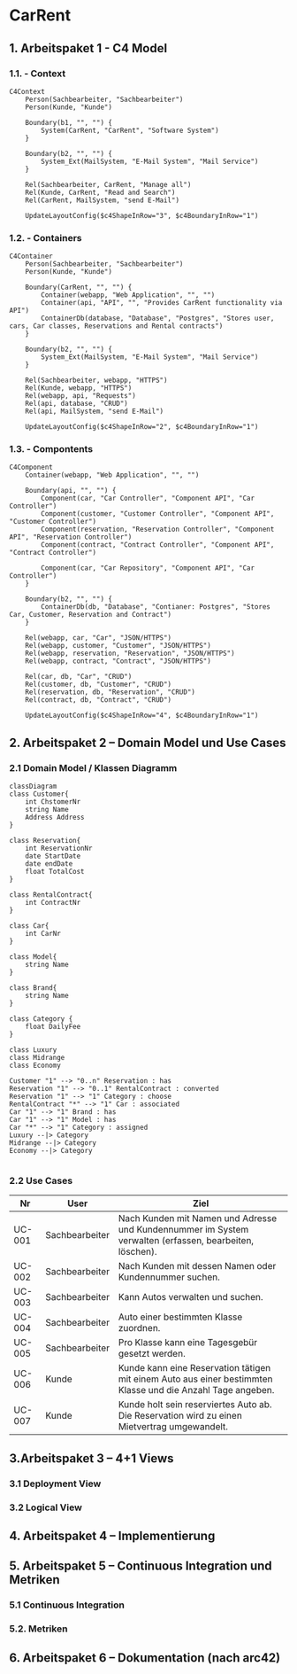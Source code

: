 # CarRent

## 1.  Arbeitspaket 1 - C4 Model

### 1.1. - Context
```mermaid
C4Context
    Person(Sachbearbeiter, "Sachbearbeiter")
    Person(Kunde, "Kunde")

    Boundary(b1, "", "") {
        System(CarRent, "CarRent", "Software System")
    }

    Boundary(b2, "", "") {
        System_Ext(MailSystem, "E-Mail System", "Mail Service")
    }

    Rel(Sachbearbeiter, CarRent, "Manage all")
    Rel(Kunde, CarRent, "Read and Search")
    Rel(CarRent, MailSystem, "send E-Mail")

    UpdateLayoutConfig($c4ShapeInRow="3", $c4BoundaryInRow="1")
```

### 1.2. - Containers
```mermaid
C4Container
    Person(Sachbearbeiter, "Sachbearbeiter")
    Person(Kunde, "Kunde")

    Boundary(CarRent, "", "") {
        Container(webapp, "Web Application", "", "")
        Container(api, "API", "", "Provides CarRent functionality via API")
        ContainerDb(database, "Database", "Postgres", "Stores user, cars, Car classes, Reservations and Rental contracts")
    }

    Boundary(b2, "", "") {
        System_Ext(MailSystem, "E-Mail System", "Mail Service")
    }

    Rel(Sachbearbeiter, webapp, "HTTPS")
    Rel(Kunde, webapp, "HTTPS")
    Rel(webapp, api, "Requests")
    Rel(api, database, "CRUD")
    Rel(api, MailSystem, "send E-Mail")

    UpdateLayoutConfig($c4ShapeInRow="2", $c4BoundaryInRow="1")
```

### 1.3. - Compontents
```mermaid
C4Component
    Container(webapp, "Web Application", "", "")

    Boundary(api, "", "") {
        Component(car, "Car Controller", "Component API", "Car Controller")
        Component(customer, "Customer Controller", "Component API", "Customer Controller")
        Component(reservation, "Reservation Controller", "Component API", "Reservation Controller")
        Component(contract, "Contract Controller", "Component API", "Contract Controller")

        Component(car, "Car Repository", "Component API", "Car Controller")
    }

    Boundary(b2, "", "") {
        ContainerDb(db, "Database", "Contianer: Postgres", "Stores Car, Customer, Reservation and Contract")
    }

    Rel(webapp, car, "Car", "JSON/HTTPS")
    Rel(webapp, customer, "Customer", "JSON/HTTPS")
    Rel(webapp, reservation, "Reservation", "JSON/HTTPS")
    Rel(webapp, contract, "Contract", "JSON/HTTPS")

    Rel(car, db, "Car", "CRUD")
    Rel(customer, db, "Customer", "CRUD")
    Rel(reservation, db, "Reservation", "CRUD")
    Rel(contract, db, "Contract", "CRUD")

    UpdateLayoutConfig($c4ShapeInRow="4", $c4BoundaryInRow="1")
```

## 2.  Arbeitspaket 2 – Domain Model und Use Cases

### 2.1 Domain Model / Klassen Diagramm

```mermaid
classDiagram
class Customer{
    int ChstomerNr
    string Name
    Address Address
}

class Reservation{
    int ReservationNr
    date StartDate
    date endDate
    float TotalCost
}

class RentalContract{
    int ContractNr
}

class Car{
    int CarNr
}

class Model{
    string Name
}

class Brand{
    string Name
}

class Category {
    float DailyFee
}

class Luxury
class Midrange
class Economy

Customer "1" --> "0..n" Reservation : has
Reservation "1" --> "0..1" RentalContract : converted
Reservation "1" --> "1" Category : choose
RentalContract "*" --> "1" Car : associated
Car "1" --> "1" Brand : has
Car "1" --> "1" Model : has
Car "*" --> "1" Category : assigned
Luxury --|> Category
Midrange --|> Category
Economy --|> Category


```

### 2.2 Use Cases
| Nr     | User           | Ziel                                                                                                        |
| ------ | -------------- | ----------------------------------------------------------------------------------------------------------- |
| UC-001 | Sachbearbeiter | Nach Kunden mit Namen und Adresse und Kundennummer im System verwalten (erfassen, bearbeiten, löschen).     |
| UC-002 | Sachbearbeiter | Nach Kunden mit dessen Namen oder Kundennummer suchen.                                                      |
| UC-003 | Sachbearbeiter | Kann Autos verwalten und suchen.                                                                            |
| UC-004 | Sachbearbeiter | Auto einer bestimmten Klasse zuordnen.                                                                      |
| UC-005 | Sachbearbeiter | Pro Klasse kann eine Tagesgebür gesetzt werden.                                                             |
| UC-006 | Kunde          | Kunde kann eine Reservation tätigen mit einem Auto aus einer bestimmten Klasse und die Anzahl Tage angeben. |
| UC-007 | Kunde          | Kunde holt sein reserviertes Auto ab. Die Reservation wird zu einen Mietvertrag umgewandelt.                |

## 3.Arbeitspaket 3 – 4+1 Views

### 3.1 Deployment View

### 3.2 Logical View

## 4. Arbeitspaket 4 – Implementierung

## 5. Arbeitspaket 5 – Continuous Integration und Metriken

### 5.1 Continuous Integration

### 5.2. Metriken

## 6. Arbeitspaket 6 – Dokumentation (nach arc42)